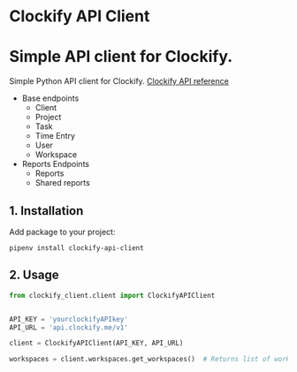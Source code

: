 # Clockify API Client

# Simple API client for Clockify.
Simple Python API client for Clockify. [Clockify API reference](https://clockify.me/developers-api)

- Base endpoints
  - Client
  - Project
  - Task  
  - Time Entry
  - User
  - Workspace
- Reports Endpoints
  - Reports
  - Shared reports


## 1. Installation

Add package to your project:

```
pipenv install clockify-api-client
```

## 2. Usage

```python
from clockify_client.client import ClockifyAPIClient


API_KEY = 'yourclockifyAPIkey'
API_URL = 'api.clockify.me/v1'

client = ClockifyAPIClient(API_KEY, API_URL)

workspaces = client.workspaces.get_workspaces()  # Returns list of workspaces.

```
